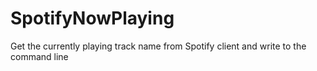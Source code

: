 # SpotifyNowPlaying
Get the currently playing track name from Spotify client and write to the command line

